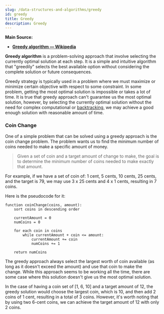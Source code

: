 ```yaml
---
slug: /data-structures-and-algorithms/greedy
id: greedy
title: Greedy
description: Greedy
---
```


**Main Source:**

- **[Greedy algorithm — Wikipedia](https://en.wikipedia.org/wiki/Greedy_algorithm)**

**Greedy algorithm** is a problem-solving approach that involve selecting the currently optimal solution at each step. It is a simple and intuitive algorithm that "greedily" selects the best available option without considering the complete solution or future consequences.

Greedy strategy is typically used in a problem where we must maximize or minimize certain objective with respect to some constraint. In some problem, getting the most optimal solution is impossible or takes a lot of time. It is true that greedy approach can't guarantee us the most optimal solution, however, by selecting the currently optimal solution without the need for complex computational or [backtracking](/data-structures-and-algorithms/backtracking), we may achieve a good enough solution with reasonable amount of time.

### Coin Change

One of a simple problem that can be solved using a greedy approach is the coin change problem. The problem wants us to find the minimum number of coins needed to make a specific amount of money.

> Given a set of coin and a target amount of change to make, the goal is to determine the minimum number of coins needed to make exactly that amount.

For example, if we have a set of coin of: 1 cent, 5 cents, 10 cents, 25 cents, and the target is 79, we may use 3 x 25 cents and 4 x 1 cents, resulting in 7 coins.

Here is the pseudocode for it:

```
function coinChange(coins, amount):
    sort coins in descending order

    currentAmount = 0
    numCoins = 0

    for each coin in coins
        while currentAmount + coin <= amount:
            currentAmount += coin
            numCoins += 1

    return numCoins
```

The greedy approach always select the largest worth of coin available (as long as it doesn't exceed the amount) and use that coin to make the change. While this approach seems to be working all the time, there are some case where this solution doesn't give us the most optimal solution.

In the case of having a coin set of [1, 6, 10] and a target amount of 12, the greedy solution would choose the largest coin, which is 10, and then add 2 coins of 1 cent, resulting in a total of 3 coins. However, it's worth noting that by using two 6-cent coins, we can achieve the target amount of 12 with only 2 coins.
